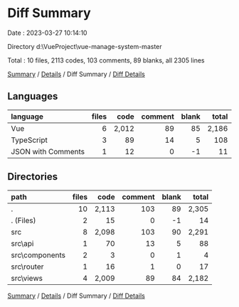# Diff Summary

Date : 2023-03-27 10:14:10

Directory d:\\VueProject\\vue-manage-system-master

Total : 10 files,  2113 codes, 103 comments, 89 blanks, all 2305 lines

[Summary](results.md) / [Details](details.md) / Diff Summary / [Diff Details](diff-details.md)

## Languages
| language | files | code | comment | blank | total |
| :--- | ---: | ---: | ---: | ---: | ---: |
| Vue | 6 | 2,012 | 89 | 85 | 2,186 |
| TypeScript | 3 | 89 | 14 | 5 | 108 |
| JSON with Comments | 1 | 12 | 0 | -1 | 11 |

## Directories
| path | files | code | comment | blank | total |
| :--- | ---: | ---: | ---: | ---: | ---: |
| . | 10 | 2,113 | 103 | 89 | 2,305 |
| . (Files) | 2 | 15 | 0 | -1 | 14 |
| src | 8 | 2,098 | 103 | 90 | 2,291 |
| src\\api | 1 | 70 | 13 | 5 | 88 |
| src\\components | 2 | 3 | 0 | 1 | 4 |
| src\\router | 1 | 16 | 1 | 0 | 17 |
| src\\views | 4 | 2,009 | 89 | 84 | 2,182 |

[Summary](results.md) / [Details](details.md) / Diff Summary / [Diff Details](diff-details.md)
